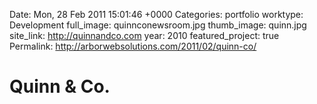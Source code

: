 Date: Mon, 28 Feb 2011 15:01:46 +0000
Categories: portfolio
worktype: Development
full_image: quinnconewsroom.jpg
thumb_image: quinn.jpg
site_link: http://quinnandco.com
year: 2010
featured_project: true
Permalink: http://arborwebsolutions.com/2011/02/quinn-co/

# Quinn & Co.


